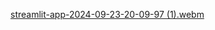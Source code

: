 [streamlit-app-2024-09-23-20-09-97 (1).webm](https://github.com/user-attachments/assets/9d1cc24d-f83d-43ce-9858-f9df3f179bbd)

